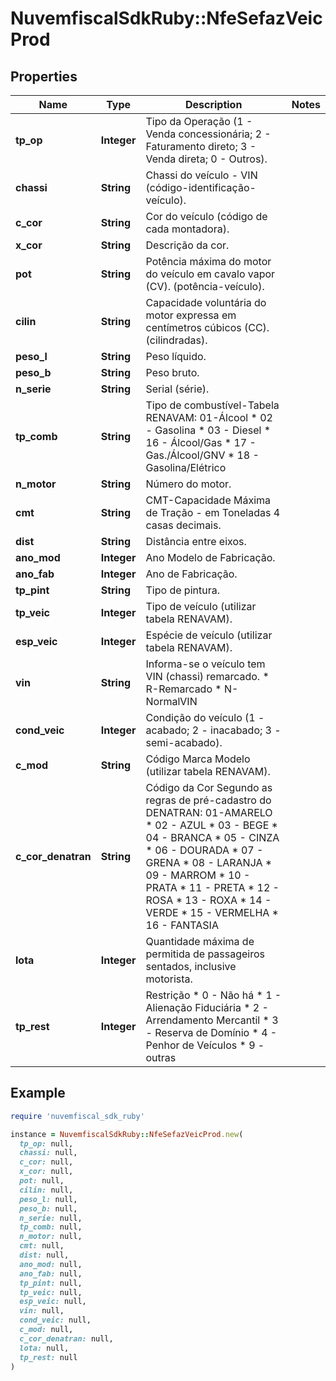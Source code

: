 # NuvemfiscalSdkRuby::NfeSefazVeicProd

## Properties

| Name | Type | Description | Notes |
| ---- | ---- | ----------- | ----- |
| **tp_op** | **Integer** | Tipo da Operação (1 - Venda concessionária; 2 - Faturamento direto; 3 - Venda direta; 0 - Outros). |  |
| **chassi** | **String** | Chassi do veículo - VIN (código-identificação-veículo). |  |
| **c_cor** | **String** | Cor do veículo (código de cada montadora). |  |
| **x_cor** | **String** | Descrição da cor. |  |
| **pot** | **String** | Potência máxima do motor do veículo em cavalo vapor (CV). (potência-veículo). |  |
| **cilin** | **String** | Capacidade voluntária do motor expressa em centímetros cúbicos (CC). (cilindradas). |  |
| **peso_l** | **String** | Peso líquido. |  |
| **peso_b** | **String** | Peso bruto. |  |
| **n_serie** | **String** | Serial (série). |  |
| **tp_comb** | **String** | Tipo de combustível-Tabela RENAVAM: 01-Álcool  * 02 - Gasolina  * 03 - Diesel  * 16 - Álcool/Gas  * 17 - Gas./Álcool/GNV  * 18 - Gasolina/Elétrico |  |
| **n_motor** | **String** | Número do motor. |  |
| **cmt** | **String** | CMT-Capacidade Máxima de Tração - em Toneladas 4 casas decimais. |  |
| **dist** | **String** | Distância entre eixos. |  |
| **ano_mod** | **Integer** | Ano Modelo de Fabricação. |  |
| **ano_fab** | **Integer** | Ano de Fabricação. |  |
| **tp_pint** | **String** | Tipo de pintura. |  |
| **tp_veic** | **Integer** | Tipo de veículo (utilizar tabela RENAVAM). |  |
| **esp_veic** | **Integer** | Espécie de veículo (utilizar tabela RENAVAM). |  |
| **vin** | **String** | Informa-se o veículo tem VIN (chassi) remarcado.  * R-Remarcado  * N-NormalVIN |  |
| **cond_veic** | **Integer** | Condição do veículo (1 - acabado; 2 - inacabado; 3 - semi-acabado). |  |
| **c_mod** | **String** | Código Marca Modelo (utilizar tabela RENAVAM). |  |
| **c_cor_denatran** | **String** | Código da Cor Segundo as regras de pré-cadastro do DENATRAN: 01-AMARELO  * 02 - AZUL  * 03 - BEGE  * 04 - BRANCA  * 05 - CINZA  * 06 - DOURADA  * 07 - GRENA  * 08 - LARANJA  * 09 - MARROM  * 10 - PRATA  * 11 - PRETA  * 12 - ROSA  * 13 - ROXA  * 14 - VERDE  * 15 - VERMELHA  * 16 - FANTASIA |  |
| **lota** | **Integer** | Quantidade máxima de permitida de passageiros sentados, inclusive motorista. |  |
| **tp_rest** | **Integer** | Restrição  * 0 - Não há  * 1 - Alienação Fiduciária  * 2 - Arrendamento Mercantil  * 3 - Reserva de Domínio  * 4 - Penhor de Veículos  * 9 - outras |  |

## Example

```ruby
require 'nuvemfiscal_sdk_ruby'

instance = NuvemfiscalSdkRuby::NfeSefazVeicProd.new(
  tp_op: null,
  chassi: null,
  c_cor: null,
  x_cor: null,
  pot: null,
  cilin: null,
  peso_l: null,
  peso_b: null,
  n_serie: null,
  tp_comb: null,
  n_motor: null,
  cmt: null,
  dist: null,
  ano_mod: null,
  ano_fab: null,
  tp_pint: null,
  tp_veic: null,
  esp_veic: null,
  vin: null,
  cond_veic: null,
  c_mod: null,
  c_cor_denatran: null,
  lota: null,
  tp_rest: null
)
```

